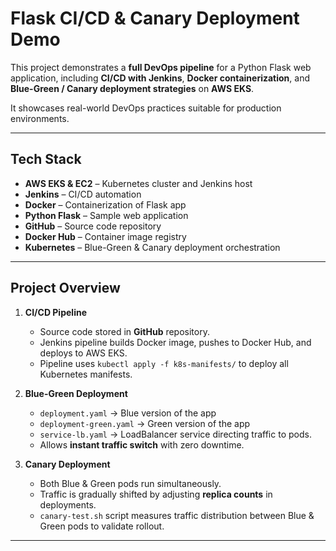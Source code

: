 # Flask CI/CD & Canary Deployment Demo

This project demonstrates a **full DevOps pipeline** for a Python Flask web application, including **CI/CD with Jenkins**, **Docker containerization**, and **Blue-Green / Canary deployment strategies** on **AWS EKS**.  

It showcases real-world DevOps practices suitable for production environments.

---

## Tech Stack

- **AWS EKS & EC2** – Kubernetes cluster and Jenkins host  
- **Jenkins** – CI/CD automation  
- **Docker** – Containerization of Flask app  
- **Python Flask** – Sample web application  
- **GitHub** – Source code repository  
- **Docker Hub** – Container image registry  
- **Kubernetes** – Blue-Green & Canary deployment orchestration  

---

## Project Overview

1. **CI/CD Pipeline**
   - Source code stored in **GitHub** repository.
   - Jenkins pipeline builds Docker image, pushes to Docker Hub, and deploys to AWS EKS.
   - Pipeline uses `kubectl apply -f k8s-manifests/` to deploy all Kubernetes manifests.

2. **Blue-Green Deployment**
   - `deployment.yaml` → Blue version of the app  
   - `deployment-green.yaml` → Green version of the app  
   - `service-lb.yaml` → LoadBalancer service directing traffic to pods.
   - Allows **instant traffic switch** with zero downtime.

3. **Canary Deployment**
   - Both Blue & Green pods run simultaneously.
   - Traffic is gradually shifted by adjusting **replica counts** in deployments.
   - `canary-test.sh` script measures traffic distribution between Blue & Green pods to validate rollout.

---
